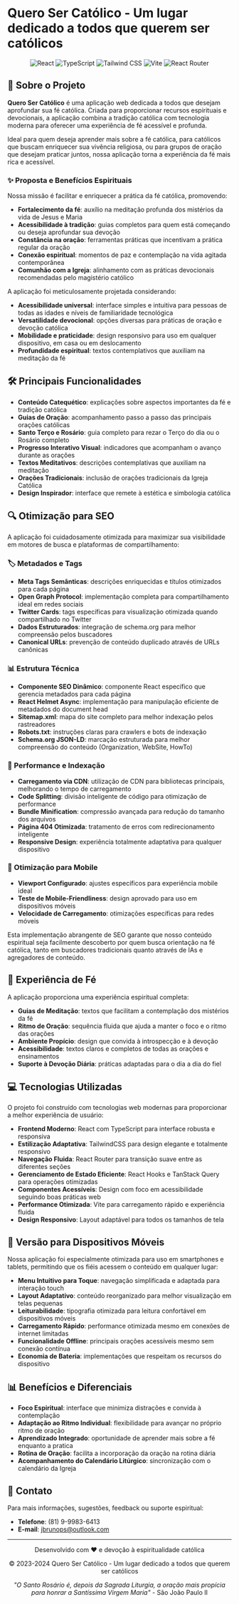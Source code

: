 # Quero Ser Católico - Um lugar dedicado a todos que querem ser católicos

<div align="center">
  <img src="https://img.shields.io/badge/React-61DAFB?style=for-the-badge&logo=react&logoColor=black" alt="React" />
  <img src="https://img.shields.io/badge/TypeScript-3178C6?style=for-the-badge&logo=typescript&logoColor=white" alt="TypeScript" />
  <img src="https://img.shields.io/badge/TailwindCSS-38B2AC?style=for-the-badge&logo=tailwind-css&logoColor=white" alt="Tailwind CSS" />
  <img src="https://img.shields.io/badge/Vite-646CFF?style=for-the-badge&logo=vite&logoColor=white" alt="Vite" />
  <img src="https://img.shields.io/badge/React_Router-CA4245?style=for-the-badge&logo=react-router&logoColor=white" alt="React Router" />
</div>

## 📖 Sobre o Projeto

**Quero Ser Católico** é uma aplicação web dedicada a todos que desejam aprofundar sua fé católica. Criada para proporcionar recursos espirituais e devocionais, a aplicação combina a tradição católica com tecnologia moderna para oferecer uma experiência de fé acessível e profunda.

Ideal para quem deseja aprender mais sobre a fé católica, para católicos que buscam enriquecer sua vivência religiosa, ou para grupos de oração que desejam praticar juntos, nossa aplicação torna a experiência da fé mais rica e acessível.

### ✨ Proposta e Benefícios Espirituais

Nossa missão é facilitar e enriquecer a prática da fé católica, promovendo:

- **Fortalecimento da fé**: auxílio na meditação profunda dos mistérios da vida de Jesus e Maria
- **Acessibilidade à tradição**: guias completos para quem está começando ou deseja aprofundar sua devoção
- **Constância na oração**: ferramentas práticas que incentivam a prática regular da oração
- **Conexão espiritual**: momentos de paz e contemplação na vida agitada contemporânea
- **Comunhão com a Igreja**: alinhamento com as práticas devocionais recomendadas pelo magistério católico

A aplicação foi meticulosamente projetada considerando:

- **Acessibilidade universal**: interface simples e intuitiva para pessoas de todas as idades e níveis de familiaridade tecnológica
- **Versatilidade devocional**: opções diversas para práticas de oração e devoção católica
- **Mobilidade e praticidade**: design responsivo para uso em qualquer dispositivo, em casa ou em deslocamento
- **Profundidade espiritual**: textos contemplativos que auxiliam na meditação da fé

## 🛠️ Principais Funcionalidades

- **Conteúdo Catequético**: explicações sobre aspectos importantes da fé e tradição católica
- **Guias de Oração**: acompanhamento passo a passo das principais orações católicas
- **Santo Terço e Rosário**: guia completo para rezar o Terço do dia ou o Rosário completo
- **Progresso Interativo Visual**: indicadores que acompanham o avanço durante as orações
- **Textos Meditativos**: descrições contemplativas que auxiliam na meditação
- **Orações Tradicionais**: inclusão de orações tradicionais da Igreja Católica
- **Design Inspirador**: interface que remete à estética e simbologia católica

## 🔍 Otimização para SEO

A aplicação foi cuidadosamente otimizada para maximizar sua visibilidade em motores de busca e plataformas de compartilhamento:

### 🏷️ Metadados e Tags
- **Meta Tags Semânticas**: descrições enriquecidas e títulos otimizados para cada página
- **Open Graph Protocol**: implementação completa para compartilhamento ideal em redes sociais
- **Twitter Cards**: tags específicas para visualização otimizada quando compartilhado no Twitter
- **Dados Estruturados**: integração de schema.org para melhor compreensão pelos buscadores
- **Canonical URLs**: prevenção de conteúdo duplicado através de URLs canônicas

### 📊 Estrutura Técnica
- **Componente SEO Dinâmico**: componente React específico que gerencia metadados para cada página
- **React Helmet Async**: implementação para manipulação eficiente de metadados do document head
- **Sitemap.xml**: mapa do site completo para melhor indexação pelos rastreadores
- **Robots.txt**: instruções claras para crawlers e bots de indexação
- **Schema.org JSON-LD**: marcação estruturada para melhor compreensão do conteúdo (Organization, WebSite, HowTo)

### 🚀 Performance e Indexação
- **Carregamento via CDN**: utilização de CDN para bibliotecas principais, melhorando o tempo de carregamento
- **Code Splitting**: divisão inteligente de código para otimização de performance
- **Bundle Minification**: compressão avançada para redução do tamanho dos arquivos
- **Página 404 Otimizada**: tratamento de erros com redirecionamento inteligente
- **Responsive Design**: experiência totalmente adaptativa para qualquer dispositivo

### 📱 Otimização para Mobile
- **Viewport Configurado**: ajustes específicos para experiência mobile ideal
- **Teste de Mobile-Friendliness**: design aprovado para uso em dispositivos móveis
- **Velocidade de Carregamento**: otimizações específicas para redes móveis

Esta implementação abrangente de SEO garante que nosso conteúdo espiritual seja facilmente descoberto por quem busca orientação na fé católica, tanto em buscadores tradicionais quanto através de IAs e agregadores de conteúdo.

## 🙏 Experiência de Fé

A aplicação proporciona uma experiência espiritual completa:

- **Guias de Meditação**: textos que facilitam a contemplação dos mistérios da fé
- **Ritmo de Oração**: sequência fluida que ajuda a manter o foco e o ritmo das orações
- **Ambiente Propício**: design que convida à introspecção e à devoção
- **Acessibilidade**: textos claros e completos de todas as orações e ensinamentos
- **Suporte à Devoção Diária**: práticas adaptadas para o dia a dia do fiel

## 💻 Tecnologias Utilizadas

O projeto foi construído com tecnologias web modernas para proporcionar a melhor experiência de usuário:

- **Frontend Moderno**: React com TypeScript para interface robusta e responsiva
- **Estilização Adaptativa**: TailwindCSS para design elegante e totalmente responsivo
- **Navegação Fluida**: React Router para transição suave entre as diferentes seções
- **Gerenciamento de Estado Eficiente**: React Hooks e TanStack Query para operações otimizadas
- **Componentes Acessíveis**: Design com foco em acessibilidade seguindo boas práticas web
- **Performance Otimizada**: Vite para carregamento rápido e experiência fluida
- **Design Responsivo**: Layout adaptável para todos os tamanhos de tela

## 📱 Versão para Dispositivos Móveis

Nossa aplicação foi especialmente otimizada para uso em smartphones e tablets, permitindo que os fiéis acessem o conteúdo em qualquer lugar:

- **Menu Intuitivo para Toque**: navegação simplificada e adaptada para interação touch
- **Layout Adaptativo**: conteúdo reorganizado para melhor visualização em telas pequenas
- **Leiturabilidade**: tipografia otimizada para leitura confortável em dispositivos móveis
- **Carregamento Rápido**: performance otimizada mesmo em conexões de internet limitadas
- **Funcionalidade Offline**: principais orações acessíveis mesmo sem conexão contínua
- **Economia de Bateria**: implementações que respeitam os recursos do dispositivo

## 📊 Benefícios e Diferenciais

- **Foco Espiritual**: interface que minimiza distrações e convida à contemplação
- **Adaptação ao Ritmo Individual**: flexibilidade para avançar no próprio ritmo de oração
- **Aprendizado Integrado**: oportunidade de aprender mais sobre a fé enquanto a pratica
- **Rotina de Oração**: facilita a incorporação da oração na rotina diária
- **Acompanhamento do Calendário Litúrgico**: sincronização com o calendário da Igreja

## 📱 Contato

Para mais informações, sugestões, feedback ou suporte espiritual:

- **Telefone**: (81) 9-9983-6413
- **E-mail**: jbrunops@outlook.com

---

<div align="center">
  <p>Desenvolvido com ❤️ e devoção à espiritualidade católica</p>
  <p>© 2023-2024 Quero Ser Católico - Um lugar dedicado a todos que querem ser católicos</p>
  <p><em>"O Santo Rosário é, depois da Sagrada Liturgia, a oração mais propícia para honrar a Santíssima Virgem Maria"</em> - São João Paulo II</p>
</div>
